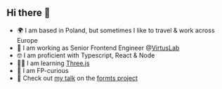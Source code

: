 ## Hi there 👋

- 🌍 I am based in Poland, but sometimes I like to travel & work across Europe
- 👔 I am working as Senior Frontend Engineer @[VirtusLab](https://virtuslab.com/)
- 🤓 I am proficient with Typescript, React & Node 
- 👨‍🎓 I am learning [Three.js](https://threejs.org/)
- 🌯 I am FP-curious
- 🎤 Check out [my talk](https://www.youtube.com/watch?v=bjcwPQV0Uhw) on the [formts project](https://github.com/VirtusLab-Open-Source/formts)

<!--
**mixvar/mixvar** is a ✨ _special_ ✨ repository because its `README.md` (this file) appears on your GitHub profile.

Here are some ideas to get you started:

- 🔭 I’m currently working on ...
- 🌱 I’m currently learning ...
- 👯 I’m looking to collaborate on ...
- 🤔 I’m looking for help with ...
- 💬 Ask me about ...
- 📫 How to reach me: ...
- 😄 Pronouns: ...
- ⚡ Fun fact: ...
-->
